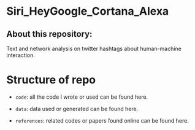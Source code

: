 # Siri_HeyGoogle_Cortana_Alexa

## About this repository:

Text and network analysis on twitter hashtags about human-machine interaction. 

# Structure of repo

- <code>code</code>: all the code I wrote or used can be found here.
  
- <code>data</code>: data used or generated can be found here.

- <code>references</code>: related codes or papers found online can be found here.
